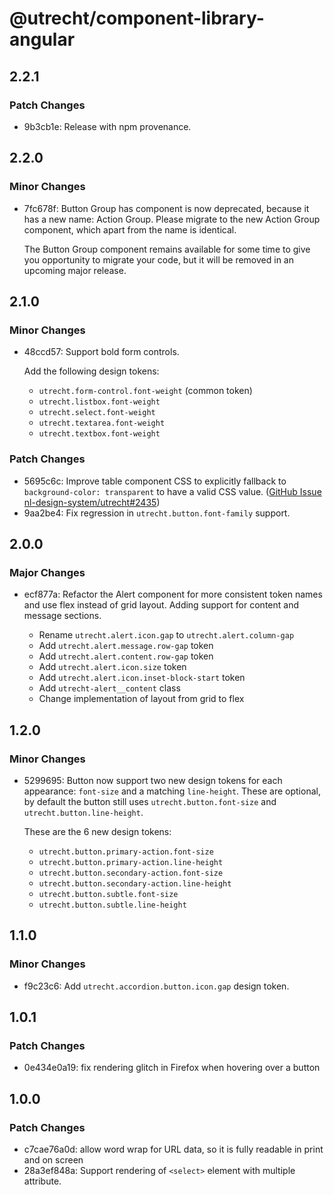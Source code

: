 # @utrecht/component-library-angular

## 2.2.1

### Patch Changes

- 9b3cb1e: Release with npm provenance.

## 2.2.0

### Minor Changes

- 7fc678f: Button Group has component is now deprecated, because it has a new name: Action Group. Please migrate to the new Action Group component, which apart from the name is identical.

  The Button Group component remains available for some time to give you opportunity to migrate your code, but it will be removed in an upcoming major release.

## 2.1.0

### Minor Changes

- 48ccd57: Support bold form controls.

  Add the following design tokens:

  - `utrecht.form-control.font-weight` (common token)
  - `utrecht.listbox.font-weight`
  - `utrecht.select.font-weight`
  - `utrecht.textarea.font-weight`
  - `utrecht.textbox.font-weight`

### Patch Changes

- 5695c6c: Improve table component CSS to explicitly fallback to `background-color: transparent` to have a valid CSS value. ([GitHub Issue nl-design-system/utrecht#2435](https://github.com/nl-design-system/utrecht/issues/2435))
- 9aa2be4: Fix regression in `utrecht.button.font-family` support.

## 2.0.0

### Major Changes

- ecf877a: Refactor the Alert component for more consistent token names and use flex instead of grid layout. Adding support for content and message sections.

  - Rename `utrecht.alert.icon.gap` to `utrecht.alert.column-gap`
  - Add `utrecht.alert.message.row-gap` token
  - Add `utrecht.alert.content.row-gap` token
  - Add `utrecht.alert.icon.size` token
  - Add `utrecht.alert.icon.inset-block-start` token
  - Add `utrecht-alert__content` class
  - Change implementation of layout from grid to flex

## 1.2.0

### Minor Changes

- 5299695: Button now support two new design tokens for each appearance: `font-size` and a matching `line-height`. These are optional, by default the button still uses `utrecht.button.font-size` and `utrecht.button.line-height`.

  These are the 6 new design tokens:

  - `utrecht.button.primary-action.font-size`
  - `utrecht.button.primary-action.line-height`
  - `utrecht.button.secondary-action.font-size`
  - `utrecht.button.secondary-action.line-height`
  - `utrecht.button.subtle.font-size`
  - `utrecht.button.subtle.line-height`

## 1.1.0

### Minor Changes

- f9c23c6: Add `utrecht.accordion.button.icon.gap` design token.

## 1.0.1

### Patch Changes

- 0e434e0a19: fix rendering glitch in Firefox when hovering over a button

## 1.0.0

### Patch Changes

- c7cae76a0d: allow word wrap for URL data, so it is fully readable in print and on screen
- 28a3ef848a: Support rendering of `<select>` element with multiple attribute.
